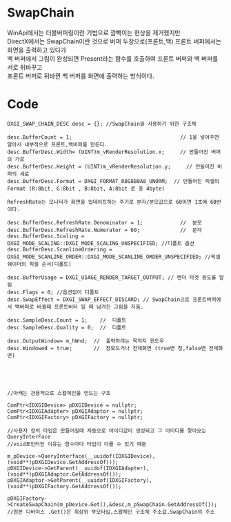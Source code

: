 SwapChain
=============
WinApi에서는 더블버퍼링이란 기법으로 깜빡이는 현상을 제거했지만  
DirectX에서는 SwapChain이란 것으로 버퍼 두장으로(프론트,백) 프론트 버퍼에서는 화면을 출력하고 있다가  
백 버퍼에서 그림이 완성되면 Present라는 함수를 호출하여 프론트 버퍼와 백 버퍼를 서로 뒤바꾸고  
프론트 버퍼로 뒤바뀐 백 버퍼를 화면에 출력하는 방식이다.  
  
 
Code
================
 	DXGI_SWAP_CHAIN_DESC desc = {}; //SwapChain을 사용하기 위한 구조체

	desc.BufferCount = 1;                                   // 1을 넣어주면 알아서 내부적으로 프론트,백버퍼를 만든다.
	desc.BufferDesc.Width= (UINT)m_vRenderResolution.x;     // 만들어진 버퍼의 가로
	desc.BufferDesc.Height = (UINT)m_vRenderResolution.y;	  // 만들어진 버퍼의 세로
	desc.BufferDesc.Format = DXGI_FORMAT_R8G8B8A8_UNORM;  // 만들어진 픽셀의 Format (R:8bit, G:8bit , B:8bit, A:8bit 로 총 4byte)
  
    RefreshRate는 모니터가 화면을 업데이트하는 주기로 분자/분모값으로 60이면 1초에 60번이다.
  
	desc.BufferDesc.RefreshRate.Denominator = 1;        	//  분모
	desc.BufferDesc.RefreshRate.Numerator = 60;	        	//  분자
	desc.BufferDesc.Scaling = DXGI_MODE_SCALING::DXGI_MODE_SCALING_UNSPECIFIED; //디폴트 옵션
	desc.BufferDesc.ScanlineOrdering = DXGI_MODE_SCANLINE_ORDER::DXGI_MODE_SCANLINE_ORDER_UNSPECIFIED; //픽셀 쉐이더의 픽셀 순서(디폴트)

	desc.BufferUsage = DXGI_USAGE_RENDER_TARGET_OUTPUT; // 렌더 타겟 용도를 알림
	desc.Flags = 0; //옵션없이 디폴트
	desc.SwapEffect = DXGI_SWAP_EFFECT_DISCARD; // SwapChain으로 프론트버퍼에서 백버퍼로 바뀔때 프론트버터 일 때 남겨진 그림을 지움.
	
	desc.SampleDesc.Count = 1;    //  디폴트
	desc.SampleDesc.Quality = 0;  //  디폴트
		
	desc.OutputWindow= m_hWnd;  //  출력하려는 목적지 윈도우
	desc.Windowed = true;       //  창모드거나 전체화면 (true면 창,false면 전체화면)





	//아래는 관용적으로 스왑체인을 만드는 구조

	ComPtr<IDXGIDevice> pDXGIDevice = nullptr;
	ComPtr<IDXGIAdapter> pDXGIAdaptor = nullptr;
	ComPtr<IDXGIFactory> pDXGIFactory = nullptr;

	//사용자 정의 타입은 만들어질때 자동으로 아이디값이 생성되고 그 아이디를 찾아오는 QueryInterFace
	//void포인터인 이유는 함수마다 타입이 다를 수 있기 때문

	m_pDevice->QueryInterface(__uuidof(IDXGIDevice),(void**)pDXGIDevice.GetAddressOf());
	pDXGIDevice->GetParent(__uuidof(IDXGIAdapter), (void**)pDXGIAdaptor.GetAddressOf());
	pDXGIAdaptor->GetParent(__uuidof(IDXGIFactory), (void**)pDXGIFactory.GetAddressOf());
	
	pDXGIFactory->CreateSwapChain(m_pDevice.Get(),&desc,m_pSwapChain.GetAddressOf());
	//원본 디바이스 .Get()은 최상위 부모타입,스왑체인 구조체 주소값,SwapChain의 주소
